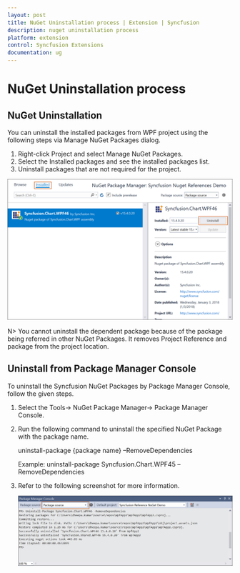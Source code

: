 ```yaml
---
layout: post
title: NuGet Uninstallation process | Extension | Syncfusion
description: nuget uninstallation process
platform: extension
control: Syncfusion Extensions
documentation: ug
---
```


# NuGet Uninstallation process


## NuGet Uninstallation

You can uninstall the installed packages from WPF project using the following steps via Manage NuGet Packages dialog.

1. Right-click Project and select Manage NuGet Packages. 
2. Select the Installed packages and see the installed packages list.
3. Uninstall packages that are not required for the project. 

![Installed packages details in NuGet package manager dialog](NuGet-Uninstallation_images/NuGet-Uninstallation-img1.png)

N> You cannot uninstall the dependent package because of the package being referred in other NuGet Packages. It removes Project Reference and package from the project location.

## Uninstall from Package Manager Console

To uninstall the Syncfusion NuGet Packages by Package Manager Console, follow the given steps.

1. Select the Tools-> NuGet Package Manager-> Package Manager Console.
2. Run the following command to uninstall the specified NuGet Package with the package name. 

   uninstall-package {package name} –RemoveDependencies

   Example: uninstall-package Syncfusion.Chart.WPF45 –RemoveDependencies

3. Refer to the following screenshot for more information.
   
   
   
   ![NuGet package uninstallation output in Package Manager Console window](Uninstall-from-Package-Manager-Console_images/Uninstall-from-Package-Manager-Console-img1.png)



